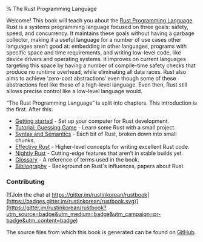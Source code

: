 % The Rust Programming Language

Welcome! This book will teach you about the [Rust Programming Language][rust].
Rust is a systems programming language focused on three goals: safety, speed,
and concurrency. It maintains these goals without having a garbage collector,
making it a useful language for a number of use cases other languages aren’t
good at: embedding in other languages, programs with specific space and time
requirements, and writing low-level code, like device drivers and operating
systems. It improves on current languages targeting this space by having a
number of compile-time safety checks that produce no runtime overhead, while
eliminating all data races. Rust also aims to achieve ‘zero-cost abstractions’
even though some of these abstractions feel like those of a high-level language.
Even then, Rust still allows precise control like a low-level language would.

[rust]: https://www.rust-lang.org

“The Rust Programming Language” is split into chapters. This introduction
is the first. After this:

* [Getting started][gs] - Set up your computer for Rust development.
* [Tutorial: Guessing Game][gg] - Learn some Rust with a small project.
* [Syntax and Semantics][ss] - Each bit of Rust, broken down into small chunks.
* [Effective Rust][er] - Higher-level concepts for writing excellent Rust code.
* [Nightly Rust][nr] - Cutting-edge features that aren’t in stable builds yet.
* [Glossary][gl] - A reference of terms used in the book.
* [Bibliography][bi] - Background on Rust's influences, papers about Rust.

[gs]: getting-started.html
[gg]: guessing-game.html
[er]: effective-rust.html
[ss]: syntax-and-semantics.html
[nr]: nightly-rust.html
[gl]: glossary.html
[bi]: bibliography.html

### Contributing

[![Join the chat at https://gitter.im/rustinkorean/rustbook](https://badges.gitter.im/rustinkorean/rustbook.svg)](https://gitter.im/rustinkorean/rustbook?utm_source=badge&utm_medium=badge&utm_campaign=pr-badge&utm_content=badge)

The source files from which this book is generated can be found on
[GitHub][book].

[book]: https://github.com/rust-lang/rust/tree/master/src/doc/book
